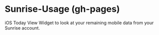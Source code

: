 # Sunrise-Usage (gh-pages)
iOS Today View Widget to look at your remaining mobile data from your Sunrise account.
